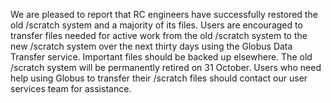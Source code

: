 We are pleased to report that RC engineers have successfully restored the old /scratch system and a majority of its files. Users are encouraged to transfer files needed for active work from the old /scratch system to the new /scratch system over the next thirty days using the Globus Data Transfer service. Important files should be backed up elsewhere. The old /scratch system will be permanently retired on 31 October. Users who need help using Globus to transfer their /scratch files should contact our user services team for assistance.
